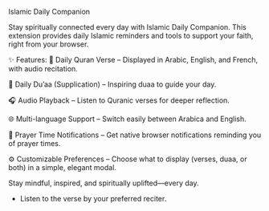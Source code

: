 Islamic Daily Companion

Stay spiritually connected every day with Islamic Daily Companion. This extension provides daily Islamic reminders and tools to support your faith, right from your browser.

✨ Features:
📖 Daily Quran Verse – Displayed in Arabic, English, and French, with audio recitation.

🤲 Daily Du’aa (Supplication) – Inspiring duaa to guide your day.

🎧 Audio Playback – Listen to Quranic verses for deeper reflection.

🌐 Multi-language Support – Switch easily between Arabica and English.

🕋 Prayer Time Notifications – Get native browser notifications reminding you of prayer times.

⚙️ Customizable Preferences – Choose what to display (verses, duaa, or both) in a simple, elegant modal.

Stay mindful, inspired, and spiritually uplifted—every day.

- Listen to the verse by your preferred reciter.
